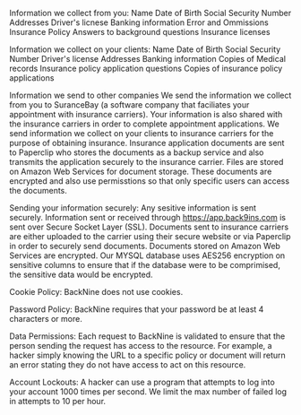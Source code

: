 Information we collect from you:
Name
Date of Birth
Social Security Number
Addresses
Driver's licnese
Banking information 
Error and Ommissions Insurance Policy
Answers to background questions
Insurance licenses

Information we collect on your clients:
Name
Date of Birth
Social Security Number
Driver's license
Addresses
Banking information 
Copies of Medical records
Insurance policy application questions
Copies of insurance policy applications

Information we send to other companies
We send the information we collect from you to SuranceBay (a software company that faciliates your appointment with insurance carriers).  Your information is also shared with the insurance carriers in order to complete appointment applications.  We send information we collect on your clients to insurance carriers for the purpose of obtaining insurance.  Insurance application documents are sent to Paperclip who stores the documents as a backup service and also transmits the application securely to the insurance carrier.  Files are stored on Amazon Web Services for document storage.  These documents are encrypted and also use permisstions so that only specific users can access the documents.  

Sending your information securely:
Any sesitive information is sent securely.  Information sent or received through https://app.back9ins.com is sent over Secure Socket Layer (SSL).  Documents sent to insurance carriers are either uploaded to the carrier using their secure website or via Paperclip in order to securely send documents. Documents stored on Amazon Web Services are encrypted.  Our MYSQL database uses AES256 encryption on sensitive columns to ensure that if the database were to be comprimised, the sensitive data would be encrypted.  

Cookie Policy:
BackNine does not use cookies.

Password Policy:
BackNine requires that your password be at least 4 characters or more.

Data Permissions:
Each request to BackNine is validated to ensure that the person sending the request has access to the resource.  For example, a hacker simply knowing the URL to a specific policy or document will return an error stating they do not have access to act on this resource.  

Account Lockouts:
A hacker can use a program that attempts to log into your account 1000 times per second.  We limit the max number of failed log in attempts to 10 per hour.






